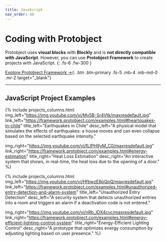 ```yaml
---
title: JavaScript
nav_order: 40
---
```


# Coding with Protobject  

Protobject uses **visual blocks** with **Blockly** and is **not directly compatible with JavaScript**. However, you can use **Protobject Framework** to create projects with JavaScript.
{: .fs-6 .fw-300 }

[Explore Protobject Framework →](https://framework.protobject.com){: .btn .btn-primary .fs-5 .mb-4 .mb-md-0 .mr-2 target="_blank"}

---

## JavaScript Project Examples

{% include projects_columns.html 
img_left="https://img.youtube.com/vi/Mv5B-Sr4Vtk/maxresdefault.jpg" 
link_left="https://framework.protobject.com/examples.html#heartquakes-in-chile"
title_left="Earthquakes in Chile"
desc_left="A physical model that simulates the effects of earthquakes: a house moves and can even collapse based on the selected earthquake intensity."

img_right="https://img.youtube.com/vi/fLIPH9yM_C0/maxresdefault.jpg" 
link_right="https://framework.protobject.com/examples.html#energy-estimation"
title_right="Heat Loss Estimation"
desc_right="An interactive system that shows, in real-time, the heat loss due to the opening of a door."
%}

{% include projects_columns.html 
img_left="https://img.youtube.com/vi/HfbwzE8pQpQ/maxresdefault.jpg" 
link_left="https://framework.protobject.com/examples.html#unauthorized-entry-detection-and-alarm-system"
title_left="Unauthorized Entry Detection"
desc_left="A security system that detects unauthorized entries into a room and triggers an alarm if a deactivation code is not entered."

img_right="https://img.youtube.com/vi/nRb_IDX4cvc/maxresdefault.jpg" 
link_right="https://framework.protobject.com/examples.html#energy-efficient-lighting-control-system"
title_right="Energy-Efficient Lighting Control"
desc_right="A prototype that optimizes energy consumption by adjusting lighting based on user presence."
%}
